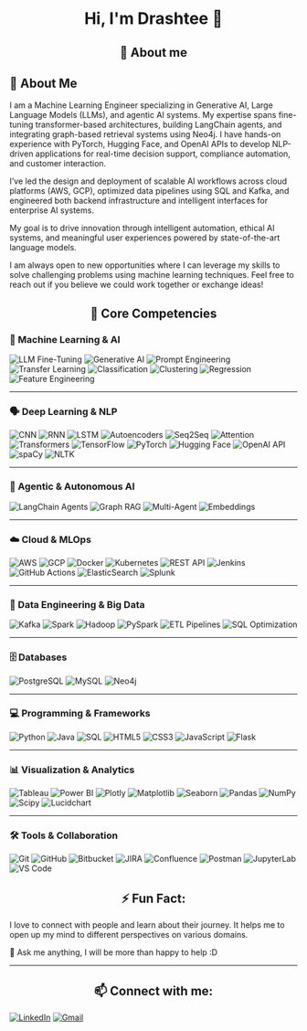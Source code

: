 <!-- # drashtee-parmar -->

<h1 align="center"> Hi, I'm Drashtee 👋 </h1>

<h2 align="center">📝 About me</h2>

## 🧠 About Me

I am a Machine Learning Engineer specializing in Generative AI, Large Language Models (LLMs), and agentic AI systems. My expertise spans fine-tuning transformer-based architectures, building LangChain agents, and integrating graph-based retrieval systems using Neo4j. I have hands-on experience with PyTorch, Hugging Face, and OpenAI APIs to develop NLP-driven applications for real-time decision support, compliance automation, and customer interaction.

I’ve led the design and deployment of scalable AI workflows across cloud platforms (AWS, GCP), optimized data pipelines using SQL and Kafka, and engineered both backend infrastructure and intelligent interfaces for enterprise AI systems.

My goal is to drive innovation through intelligent automation, ethical AI systems, and meaningful user experiences powered by state-of-the-art language models.

I am always open to new opportunities where I can leverage my skills to solve challenging problems using machine learning techniques. Feel free to reach out if you believe we could work together or exchange ideas!



<!-- ## 🧰 Core Competencies -->
<h2 align="center">🧰 Core Competencies</h2>


### 🧠 Machine Learning & AI  
![LLM Fine-Tuning](https://img.shields.io/badge/LLM%20Fine--Tuning-Transformers-blueviolet?style=for-the-badge)
![Generative AI](https://img.shields.io/badge/Generative%20AI-OpenAI-purple?style=for-the-badge)
![Prompt Engineering](https://img.shields.io/badge/Prompt%20Engineering-Custom%20Inputs-ffcc00?style=for-the-badge)
![Transfer Learning](https://img.shields.io/badge/Transfer%20Learning-Knowledge%20Reuse-2ebfa5?style=for-the-badge)
![Classification](https://img.shields.io/badge/Classification-ML%20Task-brightgreen?style=for-the-badge)
![Clustering](https://img.shields.io/badge/Clustering-ML%20Task-blue?style=for-the-badge)
![Regression](https://img.shields.io/badge/Regression-ML%20Task-orange?style=for-the-badge)
![Feature Engineering](https://img.shields.io/badge/Feature%20Engineering-Data%20Driven-red?style=for-the-badge)

---

### 🗣️ Deep Learning & NLP  
![CNN](https://img.shields.io/badge/CNN-DeepLearning-1E90FF?style=for-the-badge)
![RNN](https://img.shields.io/badge/RNN-SequentialModel-00BFFF?style=for-the-badge)
![LSTM](https://img.shields.io/badge/LSTM-MemoryModel-20B2AA?style=for-the-badge)
![Autoencoders](https://img.shields.io/badge/Autoencoders-UnsupervisedLearning-FF7F50?style=for-the-badge)
![Seq2Seq](https://img.shields.io/badge/Seq2Seq-Architecture-8A2BE2?style=for-the-badge)
![Attention](https://img.shields.io/badge/Attention-Mechanism-FF1493?style=for-the-badge)
![Transformers](https://img.shields.io/badge/Transformers-SOTA-32CD32?style=for-the-badge)
![TensorFlow](https://img.shields.io/badge/TensorFlow-FF6F00?style=for-the-badge&logo=tensorflow&logoColor=white)
![PyTorch](https://img.shields.io/badge/PyTorch-EE4C2C?style=for-the-badge&logo=pytorch&logoColor=white)
![Hugging Face](https://img.shields.io/badge/HuggingFace-Yellow-FEDC56?style=for-the-badge&logo=huggingface&logoColor=black)
![OpenAI API](https://img.shields.io/badge/OpenAI-API-412991?style=for-the-badge&logo=openai&logoColor=white)
![spaCy](https://img.shields.io/badge/spaCy-NLP-76C7C0?style=for-the-badge)
![NLTK](https://img.shields.io/badge/NLTK-Toolkit-708090?style=for-the-badge)

---

### 🤖 Agentic & Autonomous AI  
![LangChain Agents](https://img.shields.io/badge/LangChain-AgentFramework-333333?style=for-the-badge)
![Graph RAG](https://img.shields.io/badge/Graph%20RAG-KnowledgeGraph-0077B6?style=for-the-badge)
![Multi-Agent](https://img.shields.io/badge/Multi--Agent-System-3CB371?style=for-the-badge)
![Embeddings](https://img.shields.io/badge/Embeddings-VectorModels-20B2AA?style=for-the-badge)

---

### ☁️ Cloud & MLOps  
![AWS](https://img.shields.io/badge/AWS-Cloud-232F3E?style=for-the-badge&logo=amazonaws&logoColor=white)
![GCP](https://img.shields.io/badge/GCP-Cloud-4285F4?style=for-the-badge&logo=googlecloud&logoColor=white)
![Docker](https://img.shields.io/badge/Docker-Container-2496ED?style=for-the-badge&logo=docker&logoColor=white)
![Kubernetes](https://img.shields.io/badge/Kubernetes-Orchestration-326CE5?style=for-the-badge&logo=kubernetes&logoColor=white)
![REST API](https://img.shields.io/badge/REST%20API-Interface-7FFF00?style=for-the-badge)
![Jenkins](https://img.shields.io/badge/Jenkins-CI/CD-F06292?style=for-the-badge&logo=jenkins&logoColor=white)
![GitHub Actions](https://img.shields.io/badge/GitHub%20Actions-Automation-2088FF?style=for-the-badge&logo=githubactions)
![ElasticSearch](https://img.shields.io/badge/ElasticSearch-Search-005571?style=for-the-badge&logo=elasticsearch)
![Splunk](https://img.shields.io/badge/Splunk-Monitoring-000000?style=for-the-badge&logo=splunk)

---

### 🔢 Data Engineering & Big Data  
![Kafka](https://img.shields.io/badge/Kafka-Streaming-231F20?style=for-the-badge&logo=apachekafka)
![Spark](https://img.shields.io/badge/Spark-BigData-FEAA2D?style=for-the-badge&logo=apachespark&logoColor=black)
![Hadoop](https://img.shields.io/badge/Hadoop-DataLake-66CCFF?style=for-the-badge&logo=apachehadoop&logoColor=black)
![PySpark](https://img.shields.io/badge/PySpark-API-F26522?style=for-the-badge)
![ETL Pipelines](https://img.shields.io/badge/ETL%20Pipelines-Workflow-0074D9?style=for-the-badge)
![SQL Optimization](https://img.shields.io/badge/SQL-Optimization-006699?style=for-the-badge&logo=postgresql)

---

### 🗄 Databases  
![PostgreSQL](https://img.shields.io/badge/PostgreSQL-336791?style=for-the-badge&logo=postgresql&logoColor=white)
![MySQL](https://img.shields.io/badge/MySQL-00758F?style=for-the-badge&logo=mysql&logoColor=white)
![Neo4j](https://img.shields.io/badge/Neo4j-GraphDB-00BFFF?style=for-the-badge&logo=neo4j)

---

### 💻 Programming & Frameworks  
![Python](https://img.shields.io/badge/Python-3776AB?style=for-the-badge&logo=python&logoColor=white)
![Java](https://img.shields.io/badge/Java-007396?style=for-the-badge&logo=java&logoColor=white)
![SQL](https://img.shields.io/badge/SQL-DataQuery-3E8EDE?style=for-the-badge)
![HTML5](https://img.shields.io/badge/HTML5-E34F26?style=for-the-badge&logo=html5&logoColor=white)
![CSS3](https://img.shields.io/badge/CSS3-1572B6?style=for-the-badge&logo=css3&logoColor=white)
![JavaScript](https://img.shields.io/badge/JavaScript-F7DF1E?style=for-the-badge&logo=javascript&logoColor=black)
![Flask](https://img.shields.io/badge/Flask-000000?style=for-the-badge&logo=flask&logoColor=white)

---

### 📊 Visualization & Analytics  
![Tableau](https://img.shields.io/badge/Tableau-E97627?style=for-the-badge&logo=tableau&logoColor=white)
![Power BI](https://img.shields.io/badge/PowerBI-F2C811?style=for-the-badge&logo=powerbi&logoColor=black)
![Plotly](https://img.shields.io/badge/Plotly-Graph-3F4F75?style=for-the-badge&logo=plotly&logoColor=white)
![Matplotlib](https://img.shields.io/badge/Matplotlib-Graphs-4169E1?style=for-the-badge)
![Seaborn](https://img.shields.io/badge/Seaborn-Statistics-4682B4?style=for-the-badge)
![Pandas](https://img.shields.io/badge/Pandas-Data-150458?style=for-the-badge&logo=pandas&logoColor=white)
![NumPy](https://img.shields.io/badge/NumPy-Scientific-013243?style=for-the-badge&logo=numpy&logoColor=white)
![Scipy](https://img.shields.io/badge/Scipy-Stats-8CAAE6?style=for-the-badge&logo=scipy&logoColor=white)
![Lucidchart](https://img.shields.io/badge/Lucidchart-Diagrams-FF6F61?style=for-the-badge)

---

### 🛠 Tools & Collaboration  
![Git](https://img.shields.io/badge/Git-F05032?style=for-the-badge&logo=git&logoColor=white)
![GitHub](https://img.shields.io/badge/GitHub-181717?style=for-the-badge&logo=github&logoColor=white)
![Bitbucket](https://img.shields.io/badge/Bitbucket-0052CC?style=for-the-badge&logo=bitbucket&logoColor=white)
![JIRA](https://img.shields.io/badge/JIRA-Project-0052CC?style=for-the-badge&logo=jira&logoColor=white)
![Confluence](https://img.shields.io/badge/Confluence-Docs-172B4D?style=for-the-badge&logo=confluence&logoColor=white)
![Postman](https://img.shields.io/badge/Postman-API-FF6C37?style=for-the-badge&logo=postman&logoColor=white)
![JupyterLab](https://img.shields.io/badge/JupyterLab-F37626?style=for-the-badge&logo=jupyter&logoColor=white)
![VS Code](https://img.shields.io/badge/VS%20Code-007ACC?style=for-the-badge&logo=visualstudiocode&logoColor=white)




<!-- ⚡ Fun fact: I love to connect with people and learn about their journey, it helps me to open up my mind for different perspectives on various domains.

💬 Ask me anything, I will be more than happy to help :D
 -->


<!-- 
<table>
<tr>
<td>
 
### Bootcamp 
 - [Book Search Engine](https://github.com/drashteep/book-search-engine) 
 - [Team Profile Generator](https://github.com/drashteep/team-profile-generator) 
 - [Text Editor](https://github.com/drashteep/TextEditor) 
 - [Tech Blog](https://github.com/drashteep/tech-blog-mvc) 
 - [Employee Tracker](https://github.com/drashteep/Employee-Tracker-SQL) 
 - [E-Commerce](https://github.com/drashteep/ecomm-backend) 
 - [Note Taker](https://github.com/drashteep/NoteTaker-Express) 
 - [Readme Generator](https://github.com/drashteep/readme-generator) 
 - [Quiz Challenge](https://github.com/drashteep/coding_quiz_challenge) 
 - [Weather Dashboard](https://github.com/drashteep/new_weather_dashboard) 


</td><td>

### Projects

- [Cyber Byte Crollet](https://github.com/drashteep/cyberByte_Crollet)
- [ShoZup](https://github.com/drashteep/ShoZup)
- [Treak Stats](https://github.com/drashteep/TrekStats)
- []()
- []()
- []()
- []()
- []()
- []()

</td><td>

### Java

- []()
- []()
- []()
- []()
- []()
- []()
- []()
- []()
- []()
</td>
</tr><tr>
<td>

<!-- ### Python  -->
 <!-- - []()
 - []()
 - []()
 - []()
 - []()
 - []() 
 

</td><td>

</td><td>

</td>
</tr><tr>

</tr>
</table> 
-->

<!--
**drashteep/drashtee-parmar** is a ✨ _special_ ✨ repository because its `README.md` (this file) appears on your GitHub profile.

Here are some ideas to get you started:

- 🔭 I’m currently working on ...
- 🌱 I’m currently learning ...
- 👯 I’m looking to collaborate on ...
- 🤔 I’m looking for help with ...
- 💬 Ask me about ...
- 📫 How to reach me: ...
- ⚡ Fun fact: ...
-->
<!-- ## ⚡ Fun Fact -->
<h2 align="center">⚡ Fun Fact:</h2>


I love to connect with people and learn about their journey. It helps me to open up my mind to different perspectives on various domains.

💬 Ask me anything, I will be more than happy to help :D

---

<!-- <h2>Connect with me:</h2> -->
<h2 align="center">📫 Connect with me:</h2>

<!-- 
- [LinkedIn](https://www.linkedin.com/in/drashtee-parmar/)  -->



<p align="left">
  <a href="https://www.linkedin.com/in/drashtee-parmar/"><img alt="LinkedIn" src="https://img.shields.io/badge/LinkedIn-0A66C2?style=for-the-badge&logo=linkedin&logoColor=white" /></a>
  <a href="mailto:drashteeparmar@gmail.com"><img alt="Gmail" src="https://img.shields.io/badge/Gmail-EA4335?style=for-the-badge&logo=gmail&logoColor=white" /></a>
</p>
